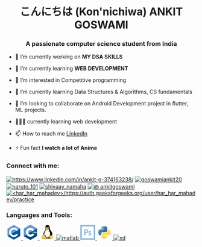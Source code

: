 <h1 align="center">こんにちは (Kon'nichiwa) ANKIT GOSWAMI</h1>
<h3 align="center">A passionate computer science student from India</h3>

- 🔭 I’m currently working on **MY DSA SKILLS**

- 🌱 I’m currently learning **WEB DEVELOPMENT**

- 👀 I’m interested in Competitive programming


- 🌱 I’m currently learning Data Structures & Algorithms, CS fundamentals


- 💞️ I’m looking to collaborate on Android Development project in flutter, ML projects.


- 🧑🏻‍💻 currently learning web development


- 📫 How to reach me [LinkedIn](https://www.linkedin.com/in/ankit-g-374163238/)

- ⚡ Fun fact **I watch a lot of Anime**

<h3 align="left">Connect with me:</h3>
<p align="left">
<a href="https://linkedin.com/in/https://www.linkedin.com/in/ankit-g-374163238/" target="blank"><img align="center" src="https://raw.githubusercontent.com/rahuldkjain/github-profile-readme-generator/master/src/images/icons/Social/linked-in-alt.svg" alt="https://www.linkedin.com/in/ankit-g-374163238/" height="30" width="40" /></a>
<a href="https://instagram.com/goswamiankit20" target="blank"><img align="center" src="https://raw.githubusercontent.com/rahuldkjain/github-profile-readme-generator/master/src/images/icons/Social/instagram.svg" alt="goswamiankit20" height="30" width="40" /></a>
<a href="https://www.hackerrank.com/naruto_101" target="blank"><img align="center" src="https://raw.githubusercontent.com/rahuldkjain/github-profile-readme-generator/master/src/images/icons/Social/hackerrank.svg" alt="naruto_101" height="30" width="40" /></a>
<a href="https://www.leetcode.com/shivaay_namaha" target="blank"><img align="center" src="https://raw.githubusercontent.com/rahuldkjain/github-profile-readme-generator/master/src/images/icons/Social/leet-code.svg" alt="shivaay_namaha" height="30" width="40" /></a>
<a href="https://www.hackerearth.com/@ ankitgoswami" target="blank"><img align="center" src="https://raw.githubusercontent.com/rahuldkjain/github-profile-readme-generator/master/src/images/icons/Social/hackerearth.svg" alt="@ ankitgoswami" height="30" width="40" /></a>
<a href="https://auth.geeksforgeeks.org/user/<har_har_mahadev>/https://auth.geeksforgeeks.org/user/har_har_mahadev/practice" target="blank"><img align="center" src="https://raw.githubusercontent.com/rahuldkjain/github-profile-readme-generator/master/src/images/icons/Social/geeks-for-geeks.svg" alt="<har_har_mahadev>/https://auth.geeksforgeeks.org/user/har_har_mahadev/practice" height="30" width="40" /></a>
</p>

<h3 align="left">Languages and Tools:</h3>
<p align="left"> <a href="https://www.cprogramming.com/" target="_blank" rel="noreferrer"> <img src="https://raw.githubusercontent.com/devicons/devicon/master/icons/c/c-original.svg" alt="c" width="40" height="40"/> </a> <a href="https://www.w3schools.com/cpp/" target="_blank" rel="noreferrer"> <img src="https://raw.githubusercontent.com/devicons/devicon/master/icons/cplusplus/cplusplus-original.svg" alt="cplusplus" width="40" height="40"/> </a> <a href="https://www.linux.org/" target="_blank" rel="noreferrer"> <img src="https://raw.githubusercontent.com/devicons/devicon/master/icons/linux/linux-original.svg" alt="linux" width="40" height="40"/> </a> <a href="https://www.mathworks.com/" target="_blank" rel="noreferrer"> <img src="https://upload.wikimedia.org/wikipedia/commons/2/21/Matlab_Logo.png" alt="matlab" width="40" height="40"/> </a> <a href="https://www.photoshop.com/en" target="_blank" rel="noreferrer"> <img src="https://raw.githubusercontent.com/devicons/devicon/master/icons/photoshop/photoshop-line.svg" alt="photoshop" width="40" height="40"/> </a> <a href="https://www.python.org" target="_blank" rel="noreferrer"> <img src="https://raw.githubusercontent.com/devicons/devicon/master/icons/python/python-original.svg" alt="python" width="40" height="40"/> </a> <a href="https://www.adobe.com/products/xd.html" target="_blank" rel="noreferrer"> <img src="https://cdn.worldvectorlogo.com/logos/adobe-xd.svg" alt="xd" width="40" height="40"/> </a> </p>
